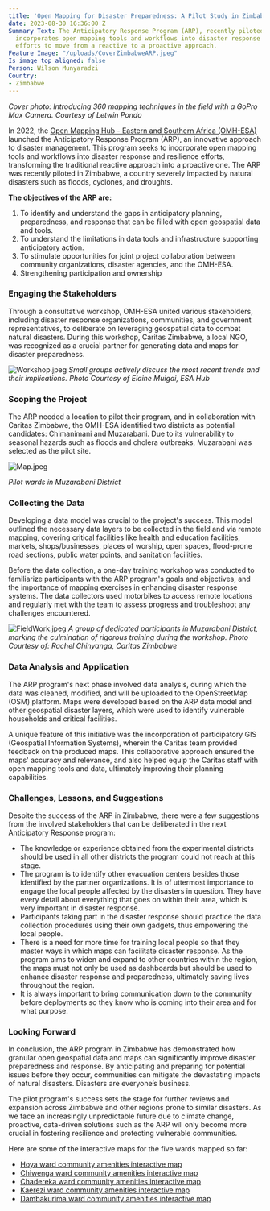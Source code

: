 ```yaml
---
title: 'Open Mapping for Disaster Preparedness: A Pilot Study in Zimbabwe'
date: 2023-08-30 16:36:00 Z
Summary Text: The Anticipatory Response Program (ARP), recently piloted in Zimbabwe,
  incorporates open mapping tools and workflows into disaster response and resilience
  efforts to move from a reactive to a proactive approach.
Feature Image: "/uploads/CoverZimbabweARP.jpeg"
Is image top aligned: false
Person: Wilson Munyaradzi
Country:
- Zimbabwe
---
```


*Cover photo: Introducing 360 mapping techniques in the field with a GoPro Max Camera. Courtesy of Letwin Pondo*

In 2022, the [Open Mapping Hub - Eastern and Southern Africa (OMH-ESA) ](https://www.hotosm.org/hubs/open-mapping-hub-eastern-and-southern-africa) launched the Anticipatory Response Program (ARP), an innovative approach to disaster management. This program seeks to incorporate open mapping tools and workflows into disaster response and resilience efforts, transforming the traditional reactive approach into a proactive one. The ARP was recently piloted in Zimbabwe, a country severely impacted by natural disasters such as floods, cyclones, and droughts. 

**The objectives of the ARP are:**
1. To identify and understand the gaps in anticipatory planning, preparedness, and response that can be filled with open geospatial data and tools.
2. To understand the limitations in data tools and infrastructure supporting anticipatory action.
3. To stimulate opportunities for joint project collaboration between community organizations, disaster agencies, and the OMH-ESA.
4. Strengthening participation and ownership

### Engaging the Stakeholders
Through a consultative workshop, OMH-ESA united various stakeholders, including disaster response organizations, communities, and government representatives, to deliberate on leveraging geospatial data to combat natural disasters. During this workshop, Caritas Zimbabwe, a local NGO, was recognized as a crucial partner for generating data and maps for disaster preparedness. 


![Workshop.jpeg](/uploads/Workshop.jpeg)
*Small groups actively discuss the most recent trends and their implications. Photo Courtesy of Elaine Muigai, ESA Hub*

### Scoping the Project
The ARP needed a location to pilot their program, and in collaboration with Caritas Zimbabwe, the OMH-ESA identified two districts as potential candidates: Chimanimani and Muzarabani. Due to its vulnerability to seasonal hazards such as floods and cholera outbreaks, Muzarabani was selected as the pilot site.

![Map.jpeg](/uploads/Map.jpeg)

*Pilot wards in Muzarabani District*

### Collecting the Data
Developing a data model was crucial to the project's success. This model outlined the necessary data layers to be collected in the field and via remote mapping, covering critical facilities like health and education facilities, markets, shops/businesses, places of worship, open spaces, flood-prone road sections, public water points, and sanitation facilities. 

Before the data collection, a one-day training workshop was conducted to familiarize participants with the ARP program's goals and objectives, and the importance of mapping exercises in enhancing disaster response systems. The data collectors used motorbikes to access remote locations and regularly met with the team to assess progress and troubleshoot any challenges encountered.

![FieldWork.jpeg](/uploads/FieldWork.jpeg)
*A group of dedicated participants in Muzarabani District, marking the culmination of rigorous training during the workshop. Photo Courtesy of: Rachel Chinyanga, Caritas Zimbabwe*

### Data Analysis and Application
The ARP program's next phase involved data analysis, during which the data was cleaned, modified, and will be uploaded to the OpenStreetMap (OSM) platform. Maps were developed based on the ARP data model and other geospatial disaster layers, which were used to identify vulnerable households and critical facilities.

A unique feature of this initiative was the incorporation of participatory GIS (Geospatial Information Systems), wherein the Caritas team provided feedback on the produced maps. This collaborative approach ensured the maps' accuracy and relevance, and also helped equip the Caritas staff with open mapping tools and data, ultimately improving their planning capabilities.

### Challenges, Lessons, and Suggestions
Despite the success of the ARP in Zimbabwe, there were a few suggestions from the involved  stakeholders that can be deliberated in the next Anticipatory Response program: 

* The knowledge or experience obtained from the experimental districts should be used in all other districts the program could not reach at this stage. 
* The program is to identify other evacuation centers besides those identified by the partner organizations. It is of uttermost importance to engage the local people affected by the disasters in question. They have every detail about everything that goes on within their area, which is very important in disaster response. 
* Participants taking part in the disaster response should practice the data collection procedures using their own gadgets, thus empowering the local people. 
* There is a need for more time for training local people so that they master ways in which maps can facilitate disaster response. As the program aims to widen and expand to other countries within the region, the maps must not only be used as dashboards but should be used to enhance disaster response and preparedness, ultimately saving lives throughout the region. 
* It is always important to bring communication down to the community before deployments so they know who is coming into their area and for what purpose. 

### Looking Forward
In conclusion, the ARP program in Zimbabwe has demonstrated how granular open geospatial data and maps can significantly improve disaster preparedness and response. By anticipating and preparing for potential issues before they occur, communities can mitigate the devastating impacts of natural disasters. Disasters are everyone’s business.

The pilot program's success sets the stage for further reviews and expansion across Zimbabwe and other regions prone to similar disasters. As we face an increasingly unpredictable future due to climate change, proactive, data-driven solutions such as the ARP will only become more crucial in fostering resilience and protecting vulnerable communities.


Here are some of the interactive maps for the five wards mapped so far:
* [Hoya ward community amenities interactive map](https://felt.com/map/Community-Amenities-Hoya-Ward-Muzarabani-District-wYiqSNI2Rviampr7gN0CYB?loc=-16.3808,31.36078,12.16z&share=1)
* [Chiwenga ward community amenities interactive map](https://felt.com/map/Community-Amenities-Chiwenga-Ward-Muzarabani-District-c7W4jOqCS1uFF5uhFxHTfC?loc=-16.16696,31.37131,11.81z&share=1)
* [Chadereka ward community amenities interactive map](https://felt.com/map/Community-Amenities-Chadereka-Ward-Muzarabani-District-9Ax9AiM4vIQHaq9BQz9Ce48xeD?loc=-16.20249,31.19707,12.2z&share=1)
* [Kaerezi ward community amenities interactive map](https://felt.com/map/Community-Amenities-Kaerezi-Ward-Muzarabani-District-yObvQLtxSFebSR9AIp5XQhD?loc=-16.07485,31.2023,12.02z&share=1)
* [Dambakurima ward community amenities interactive map](https://felt.com/map/Community-Amenities-Dambakurima-Ward-Muzarabani-District-rKUHlz4GRmSCzzEl9BP6UBA?loc=-16.21826,31.08675,12.21z&share=1)
